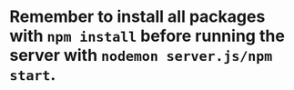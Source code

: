 # Remember to install all packages with `npm install` before running the server with `nodemon server.js/npm start`.
